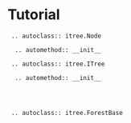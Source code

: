 # Tutorial


```eval_rst
 .. autoclass:: itree.Node

  .. automethod:: __init__

 .. autoclass:: itree.ITree

  .. automethod:: __init__




 .. autoclass:: itree.ForestBase

```


